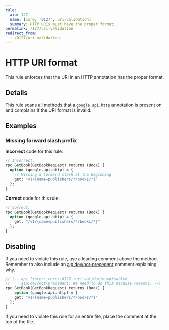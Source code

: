 ```yaml
---
rule:
  aip: 127
  name: [core, '0127', uri-validation]
  summary: HTTP URIs must have the proper format.
permalink: /127/uri-validation
redirect_from:
  - /0127/uri-validation
---
```


# HTTP URI format

This rule enforces that the URI in an HTTP annotation has the proper format.

## Details

This rule scans all methods that a `google.api.http` annotation is present on
and complains if the URI format is invalid.

## Examples

### Missing forward slash prefix

**Incorrect** code for this rule:

```proto
// Incorrect.
rpc GetBook(GetBookRequest) returns (Book) {
  option (google.api.http) = {
    // Missing a forward slash at the beginning.
    get: "v1/{name=publishers/*/books/*}"
  };
}
```

**Correct** code for this rule:

```proto
// Correct.
rpc GetBook(GetBookRequest) returns (Book) {
  option (google.api.http) = {
    get: "/v1/{name=publishers/*/books/*}"
  };
}
```

## Disabling

If you need to violate this rule, use a leading comment above the method.
Remember to also include an [aip.dev/not-precedent][] comment explaining why.

```proto
// (-- api-linter: core::0127::uri-validation=disabled
//     aip.dev/not-precedent: We need to do this because reasons. --)
rpc GetBook(GetBookRequest) returns (Book) {
    option (google.api.http) = {
    get: "v1/{name=publishers/*/books/*}"
  };
}
```

If you need to violate this rule for an entire file, place the comment at the
top of the file.

[aip-127]: https://aip.dev/127
[aip.dev/not-precedent]: https://aip.dev/not-precedent
